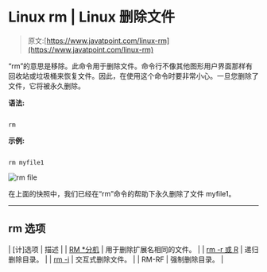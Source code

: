 # Linux rm | Linux 删除文件

> 原文:[https://www.javatpoint.com/linux-rm](https://www.javatpoint.com/linux-rm)

“rm”的意思是移除。此命令用于删除文件。命令行不像其他图形用户界面那样有回收站或垃圾桶来恢复文件。因此，在使用这个命令时要非常小心。一旦您删除了文件，它将被永久删除。

**语法:**

```

rm  
```

**示例:**

```

rm myfile1

```

![rm file](../Images/b163ece32f74778f0f5d88e0b8415503.png)

在上面的快照中，我们已经在“rm”命令的帮助下永久删除了文件 myfile1。

* * *

## rm 选项

| [计]选项 | 描述 |
| [RM *分机](linux-rm-extension) | 用于删除扩展名相同的文件。 |
| [rm -r 或 R](linux-rm-r) | 递归删除目录。 |
| [rm -i](linux-rm-i) | 交互式删除文件。 |
| RM-RF | 强制删除目录。 |